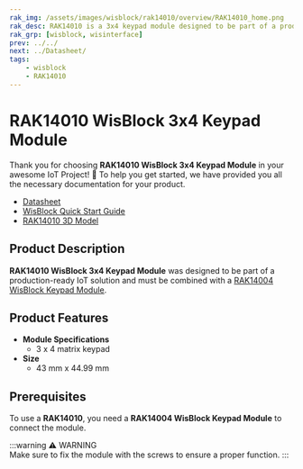 ```yaml
---
rak_img: /assets/images/wisblock/rak14010/overview/RAK14010_home.png
rak_desc: RAK14010 is a 3x4 keypad module designed to be part of a production-ready IoT solution and must be combined with a RAK14004 WisBlock Keypad Module.
rak_grp: [wisblock, wisinterface]
prev: ../../
next: ../Datasheet/
tags:
    - wisblock
    - RAK14010
---
```


# RAK14010 WisBlock 3x4 Keypad Module


Thank you for choosing **RAK14010 WisBlock 3x4 Keypad Module** in your awesome IoT Project! 🎉 To help you get started, we have provided you all the necessary documentation for your product.


* [Datasheet](../Datasheet/)
* <a href="../../Quickstart/" target="_blank">WisBlock Quick Start Guide</a>
* [RAK14010 3D Model](https://downloads.rakwireless.com/3D_File/WisBlock/3D_RAK14010.stp)


## Product Description

**RAK14010 WisBlock 3x4 Keypad Module** was designed to be part of a production-ready IoT solution and must be combined with a [RAK14004 WisBlock Keypad Module](/Product-Categories/WisBlock/RAK14004/). 

## Product Features

* **Module Specifications** 
    * 3 x 4 matrix keypad
* **Size**    
    * 43&nbsp;mm x 44.99&nbsp;mm 

## Prerequisites

To use a **RAK14010**, you need a **RAK14004 WisBlock Keypad Module** to connect the module.

:::warning ⚠️ WARNING    
Make sure to fix the module with the screws to ensure a proper function.
:::
